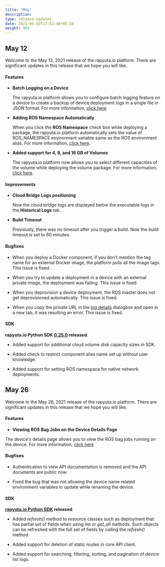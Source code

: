 ```yaml
---
title: "May"
description:
type: release-updates
date: 2021-05-03T17:52:46+05:30
weight: 902
---
```

 
 
## May 12
Welcome to the May 12, 2021 release of the rapyuta.io platform. There
are significant updates in this release that we hope you will like.
 
#### Features
 
* **Batch Logging on a Device**

    The rapyuta.io platform allows you to configure batch logging feature on a device to create a backup of device deployment logs in a single file in JSON format. For more information, [click here](/3_how-tos/32_device-management/325_configuring_batch_logging/).

* **Adding ROS Namespace Automatically**
    
    When you click the **ROS Namespace** check box while deploying a package, the rapyuta.io platform automatically sets the value of ROS_NAMESPACE environment variable same as the ROS environment alias. For more information, [click here](/5_deep-dives/53_networking-and-communication/535_ros-network-native/#multi-robot-communication).

* **Added support for 4, 8, and 16 GB of Volumes**

    The rapyuta.io platform now allows you to select different capacities of the volume while deploying the volume package. For more information, [click here](/3_how-tos/33_software-development/335_adding-persistent-storage-to-a-deployment/#creating-storage).

#### Improvements

* **Cloud Bridge Logs positioning**

    Now the cloud bridge logs are displayed below the executable logs in the **Historical Logs** tab.


* **Build Timeout**

    Previously, there was no timeout after you trigger a build. Now the build timeout is set to 60 minutes. 

#### Bugfixes

* When you deploy a Docker component, if you don't mention the tag name for an external Docker image, the platform pulls all the image tags. This issue is fixed.

* When you try to update a deployment in a device with an external private image, the deployment was failing. This issue is fixed.

* When you deprovision a device deployment, the ROS master does not get deprovisioned automatically. This issue is fixed.

* When you copy the private URL in the [log details](/5_deep-dives/54_tooling-and-debugging/543_upload-files-from-device/#direct-links-for-sharing-log-files) dialogbox and open in a new tab, it was resulting an error. This issue is fixed. 
 
 
#### SDK
 
**rapyuta.io Python SDK [0.25.0](/3_how-tos/35_tooling_and_debugging/rapyuta-io-python-sdk/#installation) released**.

* Added support for additional cloud volume disk capacity sizes in SDK.

* Added check to restrict component alias name set up without user knowledge.

* Added support for setting ROS namespace for native network deployments. 

## May 26

Welcome to the May 26, 2021 release of the rapyuta.io platform. There
are significant updates in this release that we hope you will like.

#### Features

* **Viewing ROS Bag Jobs on the Device Details Page**

The device's details page allows you to view the ROS bag jobs running on the device. For more information, [click here](/3_how-tos/35_tooling_and_debugging/working-with-rosbags/)


#### Bugfixes

* Authentication to view API documentation is removed and the API documents are public now.

* Fixed the bug that was not allowing the device name related environment variables to update while renaming the device.

#### SDK
 
**[rapyuta.io Python SDK](/3_how-tos/35_tooling_and_debugging/rapyuta-io-python-sdk/#installation) released**.

* Added *refresh()* method to resource classes such as deployment that has partial set of fields when using list or *get_all* methods. Such objects can be refreshed with the full set of fields by calling the *refresh()* method.

* Added support for deletion of static routes in core API client.
* Added support for searching, filtering, sorting, and pagination of device list logs.
 


 
 
 
 

